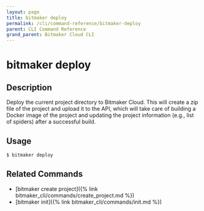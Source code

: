 ```yaml
---
layout: page
title: bitmaker deploy
permalink: /cli/command-reference/bitmaker-deploy
parent: CLI Command Reference
grand_parent: Bitmaker Cloud CLI
---
```


# bitmaker deploy

## Description

Deploy the current project directory to Bitmaker Cloud. This will create a zip
file of the project and upload it to the API, which will take care of building
a Docker image of the project and updating the project information (e.g., list
of spiders) after a successful build.

## Usage

```bash
$ bitmaker deploy
```

## Related Commands

- [bitmaker create project]({% link bitmaker_cli/commands/create_project.md %})
- [bitmaker init]({% link bitmaker_cli/commands/init.md %})
